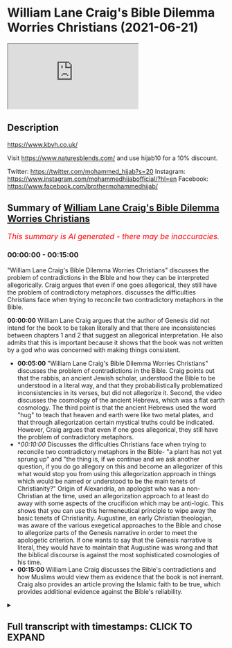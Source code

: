 # William Lane Craig's Bible Dilemma Worries Christians (2021-06-21)

<iframe loading='lazy' allow='autoplay' src='https://www.youtube.com/embed/d3uKsG31xWI'></iframe>

## Description

https://www.kbyh.co.uk/

Visit https://www.naturesblends.com/ and use hijab10 for a 10% discount. 

Twitter: https://twitter.com/mohammed_hijab?s=20
Instagram: https://www.instagram.com/mohammedhijabofficial/?hl=en
Facebook: https://www.facebook.com/brothermohammedhijab/

## Summary of [William Lane Craig's Bible Dilemma Worries Christians](https://www.youtube.com/watch?v=d3uKsG31xWI)


*<span style="color:red; font-size:125%">This summary is AI generated - there may be inaccuracies</span>. [](/)*

### <a onclick="modifyYTiframeseektime('0')">00:00:00</a> - <a onclick="modifyYTiframeseektime('900')">00:15:00</a>

 "William Lane Craig's Bible Dilemma Worries Christians" discusses the problem of contradictions in the Bible and how they can be interpreted allegorically. Craig argues that even if one goes allegorical, they still have the problem of contradictory metaphors.  discusses the difficulties Christians face when trying to reconcile two contradictory metaphors in the Bible.

**<a onclick="modifyYTiframeseektime('0')">00:00:00</a>** William Lane Craig argues that the author of Genesis did not intend for the book to be taken literally and that there are inconsistencies between chapters 1 and 2 that suggest an allegorical interpretation. He also admits that this is important because it shows that the book was not written by a god who was concerned with making things consistent.
* **<a onclick="modifyYTiframeseektime('300')">00:05:00</a>**  "William Lane Craig's Bible Dilemma Worries Christians" discusses the problem of contradictions in the Bible. Craig points out that the rabbis, an ancient Jewish scholar, understood the Bible to be understood in a literal way, and that they probabilistically problematized inconsistencies in its verses, but did not allegorize it. Second, the video discusses the cosmology of the ancient Hebrews, which was a flat earth cosmology. The third point is that the ancient Hebrews used the word "hug" to teach that heaven and earth were like two metal plates, and that through allegorization certain mystical truths could be indicated. However, Craig argues that even if one goes allegorical, they still have the problem of contradictory metaphors.
* **<a onclick="modifyYTiframeseektime('600')">00:10:00</a>* Discusses the difficulties Christians face when trying to reconcile two contradictory metaphors in the Bible- "a plant has not yet sprung up" and "the thing is, if we continue and we ask another question, if you do go allegory on this and become an allegorizer of this what would stop you from using this allegorization approach in things which would be named or understood to be the main tenets of Christianity?" Origin of Alexandria, an apologist who was a non-Christian at the time, used an allegorization approach to at least do away with some aspects of the crucifixion which may be anti-logic. This shows that you can use this hermeneutical principle to wipe away the basic tenets of Christianity. Augustine, an early Christian theologian, was aware of the various exegetical approaches to the Bible and chose to allegorize parts of the Genesis narrative in order to meet the apologetic criterion. If one wants to say that the Genesis narrative is literal, they would have to maintain that Augustine was wrong and that the biblical discourse is against the most sophisticated cosmologies of his time.
* **<a onclick="modifyYTiframeseektime('900')">00:15:00</a>**  William Lane Craig discusses the Bible's contradictions and how Muslims would view them as evidence that the book is not inerrant. Craig also provides an article proving the Islamic faith to be true, which provides additional evidence against the Bible's reliability.

<details><summary><h2>Full transcript with timestamps: CLICK TO EXPAND</h2></summary>

<a onclick="modifyYTiframeseektime('0')">0:00:00</a> you've got two options option one go  
<a onclick="modifyYTiframeseektime('3')">0:00:03</a> literal  
<a onclick="modifyYTiframeseektime('4')">0:00:04</a> and then this is completely against  
<a onclick="modifyYTiframeseektime('6')">0:00:06</a> science as william lane craig himself  
<a onclick="modifyYTiframeseektime('8')">0:00:08</a> knows  
<a onclick="modifyYTiframeseektime('9')">0:00:09</a> because you'd have to say that the  
<a onclick="modifyYTiframeseektime('10')">0:00:10</a> universe was created in six 24-hour days  
<a onclick="modifyYTiframeseektime('12')">0:00:12</a> and that is six thousand years old  
<a onclick="modifyYTiframeseektime('14')">0:00:14</a> or you go allegorical and if you go  
<a onclick="modifyYTiframeseektime('16')">0:00:16</a> allegorical you've still got the problem  
<a onclick="modifyYTiframeseektime('18')">0:00:18</a> of contradictory metaphors  
<a onclick="modifyYTiframeseektime('25')">0:00:25</a> it's the hijab 10 discount code for 10  
<a onclick="modifyYTiframeseektime('28')">0:00:28</a> discount on a wide range of products  
<a onclick="modifyYTiframeseektime('30')">0:00:30</a> including premium ethiopian black seed  
<a onclick="modifyYTiframeseektime('33')">0:00:33</a> products  
<a onclick="modifyYTiframeseektime('35')">0:00:35</a> how are you guys doing today i'm going  
<a onclick="modifyYTiframeseektime('37')">0:00:37</a> to be refuting william lane craig  
<a onclick="modifyYTiframeseektime('39')">0:00:39</a> dr william lane craig is a premier  
<a onclick="modifyYTiframeseektime('42')">0:00:42</a> season debate and apologists in the  
<a onclick="modifyYTiframeseektime('44')">0:00:44</a> christian world a scholar somebody who's  
<a onclick="modifyYTiframeseektime('46')">0:00:46</a> gone through the academic group  
<a onclick="modifyYTiframeseektime('47')">0:00:47</a> published many books  
<a onclick="modifyYTiframeseektime('48')">0:00:48</a> many many books in fact is almost uh 70  
<a onclick="modifyYTiframeseektime('51')">0:00:51</a> years old i think if not  
<a onclick="modifyYTiframeseektime('53')">0:00:53</a> he has passed that age so he's almost  
<a onclick="modifyYTiframeseektime('54')">0:00:54</a> double my age as somebody who's debated  
<a onclick="modifyYTiframeseektime('57')">0:00:57</a> some prominent figures from the atheist  
<a onclick="modifyYTiframeseektime('58')">0:00:58</a> community from even within his own  
<a onclick="modifyYTiframeseektime('60')">0:01:00</a> christian community and someone who  
<a onclick="modifyYTiframeseektime('62')">0:01:02</a> contributes and has done so  
<a onclick="modifyYTiframeseektime('64')">0:01:04</a> to the public discourse for i don't know  
<a onclick="modifyYTiframeseektime('67')">0:01:07</a> the last 30 40 years  
<a onclick="modifyYTiframeseektime('69')">0:01:09</a> what i'm going to be refuting him on is  
<a onclick="modifyYTiframeseektime('71')">0:01:11</a> his stance  
<a onclick="modifyYTiframeseektime('72')">0:01:12</a> on this genesis narrative in particular  
<a onclick="modifyYTiframeseektime('75')">0:01:15</a> and what he thinks  
<a onclick="modifyYTiframeseektime('76')">0:01:16</a> of it first of all let's take a look at  
<a onclick="modifyYTiframeseektime('78')">0:01:18</a> what he says in response to a question  
<a onclick="modifyYTiframeseektime('80')">0:01:20</a> that somebody asks from the audience and  
<a onclick="modifyYTiframeseektime('82')">0:01:22</a> then come back and comment on this  
<a onclick="modifyYTiframeseektime('83')">0:01:23</a> the first one the bible says god created  
<a onclick="modifyYTiframeseektime('87')">0:01:27</a> the earth  
<a onclick="modifyYTiframeseektime('88')">0:01:28</a> in seven days how does the big bang  
<a onclick="modifyYTiframeseektime('91')">0:01:31</a> theory fit  
<a onclick="modifyYTiframeseektime('92')">0:01:32</a> into this the big bang theory would be  
<a onclick="modifyYTiframeseektime('95')">0:01:35</a> incompatible with a literalistic  
<a onclick="modifyYTiframeseektime('99')">0:01:39</a> interpretation of genesis chapter 1. an  
<a onclick="modifyYTiframeseektime('101')">0:01:41</a> interpretation that  
<a onclick="modifyYTiframeseektime('103')">0:01:43</a> takes the days to be consecutive 24-hour  
<a onclick="modifyYTiframeseektime('106')">0:01:46</a> periods of time  
<a onclick="modifyYTiframeseektime('108')">0:01:48</a> however since the time of the church  
<a onclick="modifyYTiframeseektime('110')">0:01:50</a> fathers such as augustine  
<a onclick="modifyYTiframeseektime('113')">0:01:53</a> up until the present century most  
<a onclick="modifyYTiframeseektime('116')">0:01:56</a> biblical scholars  
<a onclick="modifyYTiframeseektime('117')">0:01:57</a> don't adopt that sort of literalistic  
<a onclick="modifyYTiframeseektime('120')">0:02:00</a> interpretation of the opening chapter  
<a onclick="modifyYTiframeseektime('122')">0:02:02</a> of genesis and i say that not on the  
<a onclick="modifyYTiframeseektime('125')">0:02:05</a> basis of modern science but on the basis  
<a onclick="modifyYTiframeseektime('128')">0:02:08</a> of the text itself there are indications  
<a onclick="modifyYTiframeseektime('130')">0:02:10</a> in the text itself that the author  
<a onclick="modifyYTiframeseektime('133')">0:02:13</a> didn't intend this to be taken in a sort  
<a onclick="modifyYTiframeseektime('135')">0:02:15</a> of wooden literalistic  
<a onclick="modifyYTiframeseektime('136')">0:02:16</a> way and so someone like saint augustine  
<a onclick="modifyYTiframeseektime('139')">0:02:19</a> for example  
<a onclick="modifyYTiframeseektime('140')">0:02:20</a> knew nothing of modern cosmology or  
<a onclick="modifyYTiframeseektime('142')">0:02:22</a> geology  
<a onclick="modifyYTiframeseektime('143')">0:02:23</a> um but didn't take this in a  
<a onclick="modifyYTiframeseektime('145')">0:02:25</a> literalistic way and i  
<a onclick="modifyYTiframeseektime('146')">0:02:26</a> i think that that is correct i would say  
<a onclick="modifyYTiframeseektime('149')">0:02:29</a> that  
<a onclick="modifyYTiframeseektime('150')">0:02:30</a> there are many different non-literal  
<a onclick="modifyYTiframeseektime('154')">0:02:34</a> ways of construing genesis 1 that are  
<a onclick="modifyYTiframeseektime('156')">0:02:36</a> open to biblically  
<a onclick="modifyYTiframeseektime('158')">0:02:38</a> faithful christians today and that are  
<a onclick="modifyYTiframeseektime('160')">0:02:40</a> wholly consistent and consonant with the  
<a onclick="modifyYTiframeseektime('163')">0:02:43</a> data of modern cosmology so as you can  
<a onclick="modifyYTiframeseektime('165')">0:02:45</a> see there  
<a onclick="modifyYTiframeseektime('166')">0:02:46</a> what we saw is william lynn craig  
<a onclick="modifyYTiframeseektime('168')">0:02:48</a> answering the question very frankly  
<a onclick="modifyYTiframeseektime('170')">0:02:50</a> he thinks that the approach that should  
<a onclick="modifyYTiframeseektime('172')">0:02:52</a> be applied  
<a onclick="modifyYTiframeseektime('173')">0:02:53</a> the hermeneutical approach is an  
<a onclick="modifyYTiframeseektime('174')">0:02:54</a> allegorical um or  
<a onclick="modifyYTiframeseektime('176')">0:02:56</a> allegorizing approach to the genesis  
<a onclick="modifyYTiframeseektime('178')">0:02:58</a> narrative or the creation narrative in  
<a onclick="modifyYTiframeseektime('180')">0:03:00</a> particular  
<a onclick="modifyYTiframeseektime('181')">0:03:01</a> when i looked into his website this is  
<a onclick="modifyYTiframeseektime('183')">0:03:03</a> what he had to say  
<a onclick="modifyYTiframeseektime('185')">0:03:05</a> as the reason why he does so this is  
<a onclick="modifyYTiframeseektime('188')">0:03:08</a> what he says he says  
<a onclick="modifyYTiframeseektime('188')">0:03:08</a> the author of genesis seems utterly  
<a onclick="modifyYTiframeseektime('191')">0:03:11</a> unconcerned  
<a onclick="modifyYTiframeseektime('192')">0:03:12</a> to iron out the inconsistencies between  
<a onclick="modifyYTiframeseektime('195')">0:03:15</a> chapter one and chapter two  
<a onclick="modifyYTiframeseektime('197')">0:03:17</a> that commentators have struggled with  
<a onclick="modifyYTiframeseektime('199')">0:03:19</a> for centuries  
<a onclick="modifyYTiframeseektime('200')">0:03:20</a> he does not seem to care that they're  
<a onclick="modifyYTiframeseektime('202')">0:03:22</a> inconsistent  
<a onclick="modifyYTiframeseektime('204')">0:03:24</a> an attitude suggestive of an intended  
<a onclick="modifyYTiframeseektime('207')">0:03:27</a> non-literal interpretation when he goes  
<a onclick="modifyYTiframeseektime('210')">0:03:30</a> on to  
<a onclick="modifyYTiframeseektime('211')">0:03:31</a> explain why he speaks about the fact  
<a onclick="modifyYTiframeseektime('214')">0:03:34</a> that in genesis chapter 1 that  
<a onclick="modifyYTiframeseektime('218')">0:03:38</a> you know the the plant had been created  
<a onclick="modifyYTiframeseektime('220')">0:03:40</a> on the the third day  
<a onclick="modifyYTiframeseektime('222')">0:03:42</a> in genesis chapter 1 verse number 14 or  
<a onclick="modifyYTiframeseektime('225')">0:03:45</a> verse number 12  
<a onclick="modifyYTiframeseektime('226')">0:03:46</a> and in genesis chapter 2 verse number 5  
<a onclick="modifyYTiframeseektime('229')">0:03:49</a> that no plant has sprung up yet  
<a onclick="modifyYTiframeseektime('232')">0:03:52</a> so he admits this is so telling and this  
<a onclick="modifyYTiframeseektime('234')">0:03:54</a> is extremely important  
<a onclick="modifyYTiframeseektime('237')">0:03:57</a> william lane craig one of the premier  
<a onclick="modifyYTiframeseektime('239')">0:03:59</a> apologists and scholars of the christian  
<a onclick="modifyYTiframeseektime('241')">0:04:01</a> world  
<a onclick="modifyYTiframeseektime('242')">0:04:02</a> admits candidly to one of the people  
<a onclick="modifyYTiframeseektime('244')">0:04:04</a> that are asking him  
<a onclick="modifyYTiframeseektime('246')">0:04:06</a> that there are contradictions in the  
<a onclick="modifyYTiframeseektime('248')">0:04:08</a> bible he admits that because of those  
<a onclick="modifyYTiframeseektime('251')">0:04:11</a> inconsistencies and contradictions that  
<a onclick="modifyYTiframeseektime('253')">0:04:13</a> there must be an allegorization  
<a onclick="modifyYTiframeseektime('256')">0:04:16</a> approach that is applied hermeneutically  
<a onclick="modifyYTiframeseektime('258')">0:04:18</a> to  
<a onclick="modifyYTiframeseektime('259')">0:04:19</a> the genesis creation story this is  
<a onclick="modifyYTiframeseektime('262')">0:04:22</a> extremely  
<a onclick="modifyYTiframeseektime('263')">0:04:23</a> important why because not just the fact  
<a onclick="modifyYTiframeseektime('266')">0:04:26</a> that it's mentioned in the quran  
<a onclick="modifyYTiframeseektime('268')">0:04:28</a> that if this book had been other from  
<a onclick="modifyYTiframeseektime('270')">0:04:30</a> other than god that would have been  
<a onclick="modifyYTiframeseektime('272')">0:04:32</a> left and kathira they would have found  
<a onclick="modifyYTiframeseektime('274')">0:04:34</a> in it many inconsistencies  
<a onclick="modifyYTiframeseektime('276')">0:04:36</a> but just a logical principle that if  
<a onclick="modifyYTiframeseektime('279')">0:04:39</a> something is true it has to fulfill  
<a onclick="modifyYTiframeseektime('282')">0:04:42</a> the basic criterion of consistency now  
<a onclick="modifyYTiframeseektime('285')">0:04:45</a> that is depending on or even if  
<a onclick="modifyYTiframeseektime('288')">0:04:48</a> one is depending on a coherentist  
<a onclick="modifyYTiframeseektime('291')">0:04:51</a> understanding of truth  
<a onclick="modifyYTiframeseektime('292')">0:04:52</a> and not necessarily a correspondence  
<a onclick="modifyYTiframeseektime('295')">0:04:55</a> theory understanding  
<a onclick="modifyYTiframeseektime('296')">0:04:56</a> of truth where truth must correspond  
<a onclick="modifyYTiframeseektime('298')">0:04:58</a> with the objective world  
<a onclick="modifyYTiframeseektime('299')">0:04:59</a> because one could ask a very important  
<a onclick="modifyYTiframeseektime('301')">0:05:01</a> question the question  
<a onclick="modifyYTiframeseektime('303')">0:05:03</a> someone may want to ask is why would you  
<a onclick="modifyYTiframeseektime('306')">0:05:06</a> have  
<a onclick="modifyYTiframeseektime('307')">0:05:07</a> or what use would there be of a  
<a onclick="modifyYTiframeseektime('311')">0:05:11</a> contradictory set  
<a onclick="modifyYTiframeseektime('312')">0:05:12</a> of metaphors in the bible because  
<a onclick="modifyYTiframeseektime('315')">0:05:15</a> they're saying it's metaphorized but why  
<a onclick="modifyYTiframeseektime('317')">0:05:17</a> should you have any kind of  
<a onclick="modifyYTiframeseektime('318')">0:05:18</a> contradiction anyway even if you have  
<a onclick="modifyYTiframeseektime('321')">0:05:21</a> metaphors that contradict each other  
<a onclick="modifyYTiframeseektime('323')">0:05:23</a> what function do they serve and does  
<a onclick="modifyYTiframeseektime('326')">0:05:26</a> this not  
<a onclick="modifyYTiframeseektime('327')">0:05:27</a> not meet unfortunately the basic  
<a onclick="modifyYTiframeseektime('330')">0:05:30</a> criterion for truth in so much as  
<a onclick="modifyYTiframeseektime('333')">0:05:33</a> it is inconsistent so this is the first  
<a onclick="modifyYTiframeseektime('336')">0:05:36</a> thing that you have a real hermeneutical  
<a onclick="modifyYTiframeseektime('338')">0:05:38</a> problem  
<a onclick="modifyYTiframeseektime('339')">0:05:39</a> on your hand the second thing which is  
<a onclick="modifyYTiframeseektime('341')">0:05:41</a> extremely  
<a onclick="modifyYTiframeseektime('342')">0:05:42</a> important is the fact that he stated  
<a onclick="modifyYTiframeseektime('345')">0:05:45</a> that the church fathers  
<a onclick="modifyYTiframeseektime('347')">0:05:47</a> the church fathers were allegorists  
<a onclick="modifyYTiframeseektime('351')">0:05:51</a> in the same way well if you really think  
<a onclick="modifyYTiframeseektime('354')">0:05:54</a> about it  
<a onclick="modifyYTiframeseektime('354')">0:05:54</a> you had an ecumenical writer or an  
<a onclick="modifyYTiframeseektime('357')">0:05:57</a> ecclesiastic writer origin of alexandria  
<a onclick="modifyYTiframeseektime('359')">0:05:59</a> who was very clear  
<a onclick="modifyYTiframeseektime('360')">0:06:00</a> in his allegorizing of these narratives  
<a onclick="modifyYTiframeseektime('364')">0:06:04</a> but the question is  
<a onclick="modifyYTiframeseektime('365')">0:06:05</a> why did he allegorize these narratives  
<a onclick="modifyYTiframeseektime('367')">0:06:07</a> and very similar for the to the reason  
<a onclick="modifyYTiframeseektime('369')">0:06:09</a> that craig employs he allegorized it  
<a onclick="modifyYTiframeseektime('372')">0:06:12</a> because  
<a onclick="modifyYTiframeseektime('373')">0:06:13</a> it was unintelligible if understood  
<a onclick="modifyYTiframeseektime('375')">0:06:15</a> literally  
<a onclick="modifyYTiframeseektime('377')">0:06:17</a> so before i get to that i want to take  
<a onclick="modifyYTiframeseektime('380')">0:06:20</a> one step back  
<a onclick="modifyYTiframeseektime('381')">0:06:21</a> and i will be quoting lots of  
<a onclick="modifyYTiframeseektime('383')">0:06:23</a> information here to prove these points  
<a onclick="modifyYTiframeseektime('386')">0:06:26</a> the first thing is the rabbis  
<a onclick="modifyYTiframeseektime('389')">0:06:29</a> in the what you call the mid rashem the  
<a onclick="modifyYTiframeseektime('391')">0:06:31</a> tafseer the exegesis of the bible they  
<a onclick="modifyYTiframeseektime('394')">0:06:34</a> all understood this  
<a onclick="modifyYTiframeseektime('395')">0:06:35</a> the bible to be understood in a literal  
<a onclick="modifyYTiframeseektime('397')">0:06:37</a> way i'm reading for example  
<a onclick="modifyYTiframeseektime('400')">0:06:40</a> this is the midrashim okay  
<a onclick="modifyYTiframeseektime('403')">0:06:43</a> and so this is what's mentioned in the  
<a onclick="modifyYTiframeseektime('404')">0:06:44</a> midrashim it was taught the light  
<a onclick="modifyYTiframeseektime('407')">0:06:47</a> which was created in the six days of  
<a onclick="modifyYTiframeseektime('409')">0:06:49</a> creation cannot illumine  
<a onclick="modifyYTiframeseektime('411')">0:06:51</a> by day because it would because it would  
<a onclick="modifyYTiframeseektime('413')">0:06:53</a> eclipse the light of the sun  
<a onclick="modifyYTiframeseektime('415')">0:06:55</a> nor by night because it was created only  
<a onclick="modifyYTiframeseektime('417')">0:06:57</a> to illumine by the day  
<a onclick="modifyYTiframeseektime('418')">0:06:58</a> then where is it is it stored up for the  
<a onclick="modifyYTiframeseektime('421')">0:07:01</a> righteous in the messianic future as  
<a onclick="modifyYTiframeseektime('423')">0:07:03</a> says moreover the light of the moon  
<a onclick="modifyYTiframeseektime('425')">0:07:05</a> shall be the light of the sun  
<a onclick="modifyYTiframeseektime('426')">0:07:06</a> and the light of the sun shall be  
<a onclick="modifyYTiframeseektime('428')">0:07:08</a> seven-fold the light of the days  
<a onclick="modifyYTiframeseektime('430')">0:07:10</a> and this is uh in isaiah chapter 30  
<a onclick="modifyYTiframeseektime('433')">0:07:13</a> verse number 26  
<a onclick="modifyYTiframeseektime('434')">0:07:14</a> and then the person who's executing this  
<a onclick="modifyYTiframeseektime('437')">0:07:17</a> who's a rabbi he says seven surely there  
<a onclick="modifyYTiframeseektime('439')">0:07:19</a> were only three since the libernaries  
<a onclick="modifyYTiframeseektime('440')">0:07:20</a> were created on the fourth day  
<a onclick="modifyYTiframeseektime('442')">0:07:22</a> so they problematized the  
<a onclick="modifyYTiframeseektime('444')">0:07:24</a> inconsistencies that were in the bible  
<a onclick="modifyYTiframeseektime('447')">0:07:27</a> but they did not allegorize the biblical  
<a onclick="modifyYTiframeseektime('450')">0:07:30</a> text  
<a onclick="modifyYTiframeseektime('451')">0:07:31</a> something different to what william lane  
<a onclick="modifyYTiframeseektime('453')">0:07:33</a> craig did okay this is very important  
<a onclick="modifyYTiframeseektime('455')">0:07:35</a> they prob  
<a onclick="modifyYTiframeseektime('455')">0:07:35</a> they problematized it but they did not  
<a onclick="modifyYTiframeseektime('457')">0:07:37</a> allegorize it  
<a onclick="modifyYTiframeseektime('459')">0:07:39</a> the second thing is this is their  
<a onclick="modifyYTiframeseektime('460')">0:07:40</a> cosmology the rabbi's cosmology in the  
<a onclick="modifyYTiframeseektime('463')">0:07:43</a> exegesis  
<a onclick="modifyYTiframeseektime('464')">0:07:44</a> they say the thickness of the firmament  
<a onclick="modifyYTiframeseektime('466')">0:07:46</a> equals that of the earth  
<a onclick="modifyYTiframeseektime('468')">0:07:48</a> compare it it is he that sitteth above  
<a onclick="modifyYTiframeseektime('472')">0:07:52</a> the circle of the earth isaiah 40  
<a onclick="modifyYTiframeseektime('475')">0:07:55</a> 22 and he walketh in the circuit of the  
<a onclick="modifyYTiframeseektime('478')">0:07:58</a> heaven  
<a onclick="modifyYTiframeseektime('479')">0:07:59</a> job chapter 22 verse 14 the use of  
<a onclick="modifyYTiframeseektime('482')">0:08:02</a> hug in both verses teaches us they are  
<a onclick="modifyYTiframeseektime('484')">0:08:04</a> like so this is how the rabbis  
<a onclick="modifyYTiframeseektime('486')">0:08:06</a> understood it  
<a onclick="modifyYTiframeseektime('487')">0:08:07</a> this is one of the main  
<a onclick="modifyYTiframeseektime('491')">0:08:11</a> exegetes of the old testament a jewish  
<a onclick="modifyYTiframeseektime('493')">0:08:13</a> exegete of course  
<a onclick="modifyYTiframeseektime('495')">0:08:15</a> said in hanina's name  
<a onclick="modifyYTiframeseektime('498')">0:08:18</a> it is as thick as a metal plate all  
<a onclick="modifyYTiframeseektime('501')">0:08:21</a> right so these are like two metal thick  
<a onclick="modifyYTiframeseektime('502')">0:08:22</a> plates obviously this shows that their  
<a onclick="modifyYTiframeseektime('504')">0:08:24</a> cosmology was a flat earth cosmology  
<a onclick="modifyYTiframeseektime('506')">0:08:26</a> and that they were two like a sandwich  
<a onclick="modifyYTiframeseektime('509')">0:08:29</a> you know the heavens and the earth acted  
<a onclick="modifyYTiframeseektime('511')">0:08:31</a> like a sandwich  
<a onclick="modifyYTiframeseektime('513')">0:08:33</a> okay two thick plates above each other  
<a onclick="modifyYTiframeseektime('518')">0:08:38</a> like two fingers they say in thickness  
<a onclick="modifyYTiframeseektime('520')">0:08:40</a> so this clearly cannot mean  
<a onclick="modifyYTiframeseektime('522')">0:08:42</a> that the earth is round as some have  
<a onclick="modifyYTiframeseektime('525')">0:08:45</a> tried to use  
<a onclick="modifyYTiframeseektime('526')">0:08:46</a> uh isaiah 40 22 to indicate  
<a onclick="modifyYTiframeseektime('530')">0:08:50</a> now what origin as we mentioned before  
<a onclick="modifyYTiframeseektime('533')">0:08:53</a> mentions  
<a onclick="modifyYTiframeseektime('534')">0:08:54</a> is he mentions the same thing so he  
<a onclick="modifyYTiframeseektime('536')">0:08:56</a> problematizes  
<a onclick="modifyYTiframeseektime('538')">0:08:58</a> the inconsistencies in the verses but he  
<a onclick="modifyYTiframeseektime('540')">0:09:00</a> doesn't just stop there he allegorizes  
<a onclick="modifyYTiframeseektime('542')">0:09:02</a> it as a result of that problematization  
<a onclick="modifyYTiframeseektime('544')">0:09:04</a> so it says now what man of intelligence  
<a onclick="modifyYTiframeseektime('546')">0:09:06</a> will believe that the first the second  
<a onclick="modifyYTiframeseektime('547')">0:09:07</a> and the third day existed the evening in  
<a onclick="modifyYTiframeseektime('549')">0:09:09</a> the morning existed without the sun the  
<a onclick="modifyYTiframeseektime('551')">0:09:11</a> moon and the stars  
<a onclick="modifyYTiframeseektime('552')">0:09:12</a> and the first day if we may so call it  
<a onclick="modifyYTiframeseektime('555')">0:09:15</a> was even without heaven i do not think  
<a onclick="modifyYTiframeseektime('559')">0:09:19</a> anyone will doubt that these things are  
<a onclick="modifyYTiframeseektime('560')">0:09:20</a> made by scripture in a figurative manner  
<a onclick="modifyYTiframeseektime('563')">0:09:23</a> in order  
<a onclick="modifyYTiframeseektime('564')">0:09:24</a> that through them certain mystical  
<a onclick="modifyYTiframeseektime('566')">0:09:26</a> truths may be indicated  
<a onclick="modifyYTiframeseektime('567')">0:09:27</a> of course now the problem is you've got  
<a onclick="modifyYTiframeseektime('570')">0:09:30</a> two  
<a onclick="modifyYTiframeseektime('571')">0:09:31</a> options option one go literal and then  
<a onclick="modifyYTiframeseektime('574')">0:09:34</a> this is completely against science as  
<a onclick="modifyYTiframeseektime('576')">0:09:36</a> william lane craig himself knows  
<a onclick="modifyYTiframeseektime('578')">0:09:38</a> because you'd have to say that the  
<a onclick="modifyYTiframeseektime('579')">0:09:39</a> universe was created in six 24-hour days  
<a onclick="modifyYTiframeseektime('582')">0:09:42</a> and that is six thousand years old  
<a onclick="modifyYTiframeseektime('584')">0:09:44</a> or you go allegorical and if you go  
<a onclick="modifyYTiframeseektime('586')">0:09:46</a> allegorical  
<a onclick="modifyYTiframeseektime('587')">0:09:47</a> you've still got the problem of  
<a onclick="modifyYTiframeseektime('588')">0:09:48</a> contradictory metaphors the like of  
<a onclick="modifyYTiframeseektime('590')">0:09:50</a> which  
<a onclick="modifyYTiframeseektime('591')">0:09:51</a> was described by me beforehand namely  
<a onclick="modifyYTiframeseektime('594')">0:09:54</a> that you have the fact that the plants  
<a onclick="modifyYTiframeseektime('596')">0:09:56</a> were created for example in the  
<a onclick="modifyYTiframeseektime('598')">0:09:58</a> in the third day and in genesis chapter  
<a onclick="modifyYTiframeseektime('600')">0:10:00</a> two verse five no  
<a onclick="modifyYTiframeseektime('601')">0:10:01</a> plant has sprung up yet so you still  
<a onclick="modifyYTiframeseektime('603')">0:10:03</a> have these contradictory metaphors  
<a onclick="modifyYTiframeseektime('605')">0:10:05</a> now the thing is if we continue and we  
<a onclick="modifyYTiframeseektime('607')">0:10:07</a> ask another question  
<a onclick="modifyYTiframeseektime('610')">0:10:10</a> if you do go allegory on this and become  
<a onclick="modifyYTiframeseektime('613')">0:10:13</a> an allegorizer of this what would stop  
<a onclick="modifyYTiframeseektime('616')">0:10:16</a> you  
<a onclick="modifyYTiframeseektime('617')">0:10:17</a> from using this allegorization approach  
<a onclick="modifyYTiframeseektime('619')">0:10:19</a> in things which would be named or  
<a onclick="modifyYTiframeseektime('621')">0:10:21</a> understood to be  
<a onclick="modifyYTiframeseektime('622')">0:10:22</a> the main tenets of christianity so look  
<a onclick="modifyYTiframeseektime('626')">0:10:26</a> at what  
<a onclick="modifyYTiframeseektime('627')">0:10:27</a> origin of alexandria replied or how he  
<a onclick="modifyYTiframeseektime('629')">0:10:29</a> replied  
<a onclick="modifyYTiframeseektime('631')">0:10:31</a> when he was asked about  
<a onclick="modifyYTiframeseektime('634')">0:10:34</a> the crucifixion by celsus an apologist  
<a onclick="modifyYTiframeseektime('636')">0:10:36</a> who was a non-christian at the time he  
<a onclick="modifyYTiframeseektime('638')">0:10:38</a> said the events recorded to have  
<a onclick="modifyYTiframeseektime('639')">0:10:39</a> happened to jesus do not  
<a onclick="modifyYTiframeseektime('641')">0:10:41</a> possess the full view of the truth in  
<a onclick="modifyYTiframeseektime('643')">0:10:43</a> the mere letter and history for each  
<a onclick="modifyYTiframeseektime('645')">0:10:45</a> recorded event is shown to be a symbol  
<a onclick="modifyYTiframeseektime('647')">0:10:47</a> of something else  
<a onclick="modifyYTiframeseektime('648')">0:10:48</a> by those who read the scripture more  
<a onclick="modifyYTiframeseektime('650')">0:10:50</a> intelligently  
<a onclick="modifyYTiframeseektime('651')">0:10:51</a> so because celsius was interrogating him  
<a onclick="modifyYTiframeseektime('654')">0:10:54</a> on how could it be the case that a god  
<a onclick="modifyYTiframeseektime('656')">0:10:56</a> can die on a cross  
<a onclick="modifyYTiframeseektime('658')">0:10:58</a> if he's so powerful origin of alexandria  
<a onclick="modifyYTiframeseektime('661')">0:11:01</a> used an allegorization approach to at  
<a onclick="modifyYTiframeseektime('664')">0:11:04</a> least do away with some aspects of the  
<a onclick="modifyYTiframeseektime('666')">0:11:06</a> crucifixion  
<a onclick="modifyYTiframeseektime('667')">0:11:07</a> which may be anti-logic and this shows  
<a onclick="modifyYTiframeseektime('670')">0:11:10</a> you  
<a onclick="modifyYTiframeseektime('670')">0:11:10</a> that you can use this hermeneutical  
<a onclick="modifyYTiframeseektime('672')">0:11:12</a> principle to  
<a onclick="modifyYTiframeseektime('674')">0:11:14</a> wipe away the basic tenets of  
<a onclick="modifyYTiframeseektime('676')">0:11:16</a> christianity  
<a onclick="modifyYTiframeseektime('678')">0:11:18</a> so he mentions william lane craig  
<a onclick="modifyYTiframeseektime('680')">0:11:20</a> mentions  
<a onclick="modifyYTiframeseektime('682')">0:11:22</a> that augustine okay he allegorizes the  
<a onclick="modifyYTiframeseektime('685')">0:11:25</a> bible  
<a onclick="modifyYTiframeseektime('686')">0:11:26</a> and he mentions the church fathers and  
<a onclick="modifyYTiframeseektime('688')">0:11:28</a> this is actually deceptive type of  
<a onclick="modifyYTiframeseektime('690')">0:11:30</a> academics  
<a onclick="modifyYTiframeseektime('690')">0:11:30</a> because it's not the case that the  
<a onclick="modifyYTiframeseektime('692')">0:11:32</a> church fathers by and large  
<a onclick="modifyYTiframeseektime('694')">0:11:34</a> that they did this theodore and diodor  
<a onclick="modifyYTiframeseektime('698')">0:11:38</a> they saw that the um  
<a onclick="modifyYTiframeseektime('703')">0:11:43</a> that the interpretations of the bible in  
<a onclick="modifyYTiframeseektime('705')">0:11:45</a> genesis should be read literally  
<a onclick="modifyYTiframeseektime('708')">0:11:48</a> for example eusebius  
<a onclick="modifyYTiframeseektime('711')">0:11:51</a> john of christos jerome  
<a onclick="modifyYTiframeseektime('715')">0:11:55</a> and others who have we still have their  
<a onclick="modifyYTiframeseektime('718')">0:11:58</a> kind of  
<a onclick="modifyYTiframeseektime('719')">0:11:59</a> writings on their attitudes towards  
<a onclick="modifyYTiframeseektime('721')">0:12:01</a> origin especially in his allegorization  
<a onclick="modifyYTiframeseektime('723')">0:12:03</a> they didn't take the view of  
<a onclick="modifyYTiframeseektime('725')">0:12:05</a> allegorization so if you wanted to have  
<a onclick="modifyYTiframeseektime('726')">0:12:06</a> a general  
<a onclick="modifyYTiframeseektime('727')">0:12:07</a> and you wanted to have a rule the  
<a onclick="modifyYTiframeseektime('729')">0:12:09</a> general will be the literal  
<a onclick="modifyYTiframeseektime('730')">0:12:10</a> interpretation not just for  
<a onclick="modifyYTiframeseektime('732')">0:12:12</a> the rabbis who executed the bible but  
<a onclick="modifyYTiframeseektime('735')">0:12:15</a> also the bulk  
<a onclick="modifyYTiframeseektime('736')">0:12:16</a> of the church fathers who um  
<a onclick="modifyYTiframeseektime('739')">0:12:19</a> who exegeted the bible the rule would be  
<a onclick="modifyYTiframeseektime('742')">0:12:22</a> origin of alexandria who was not even  
<a onclick="modifyYTiframeseektime('745')">0:12:25</a> canonized in the church of the catholics  
<a onclick="modifyYTiframeseektime('747')">0:12:27</a> but having said that of course you have  
<a onclick="modifyYTiframeseektime('749')">0:12:29</a> a problem if you go with this  
<a onclick="modifyYTiframeseektime('750')">0:12:30</a> allegorization approach  
<a onclick="modifyYTiframeseektime('752')">0:12:32</a> or valid origin of alexandria then you  
<a onclick="modifyYTiframeseektime('754')">0:12:34</a> could be wiping away  
<a onclick="modifyYTiframeseektime('756')">0:12:36</a> the central tenets of christianity  
<a onclick="modifyYTiframeseektime('759')">0:12:39</a> why did august in the question is  
<a onclick="modifyYTiframeseektime('760')">0:12:40</a> because he mentions augustine why did  
<a onclick="modifyYTiframeseektime('763')">0:12:43</a> augustine why did he decide to  
<a onclick="modifyYTiframeseektime('767')">0:12:47</a> if he did because there's different  
<a onclick="modifyYTiframeseektime('769')">0:12:49</a> readings of it but let's assume that he  
<a onclick="modifyYTiframeseektime('771')">0:12:51</a> allegorized parts of the genesis  
<a onclick="modifyYTiframeseektime('773')">0:12:53</a> narrative though of course we must note  
<a onclick="modifyYTiframeseektime('774')">0:12:54</a> that he  
<a onclick="modifyYTiframeseektime('775')">0:12:55</a> named his book a literal interpretation  
<a onclick="modifyYTiframeseektime('777')">0:12:57</a> of genesis  
<a onclick="modifyYTiframeseektime('778')">0:12:58</a> and he had two such exegesis  
<a onclick="modifyYTiframeseektime('782')">0:13:02</a> why did he allegorize it so if we look  
<a onclick="modifyYTiframeseektime('783')">0:13:03</a> here there's something about the earth  
<a onclick="modifyYTiframeseektime('786')">0:13:06</a> the the heavens and other elements of  
<a onclick="modifyYTiframeseektime('787')">0:13:07</a> the world about the motion of the orbits  
<a onclick="modifyYTiframeseektime('789')">0:13:09</a> and stars  
<a onclick="modifyYTiframeseektime('790')">0:13:10</a> and even their size and relative  
<a onclick="modifyYTiframeseektime('791')">0:13:11</a> positions about the predictable eclipses  
<a onclick="modifyYTiframeseektime('793')">0:13:13</a> of the sun and the moon  
<a onclick="modifyYTiframeseektime('794')">0:13:14</a> now it's disgraceful and dangerous thing  
<a onclick="modifyYTiframeseektime('796')">0:13:16</a> for an infidel to hear a christian  
<a onclick="modifyYTiframeseektime('800')">0:13:20</a> presumably giving a meaning of the holy  
<a onclick="modifyYTiframeseektime('802')">0:13:22</a> scripture talking nonsense on these  
<a onclick="modifyYTiframeseektime('803')">0:13:23</a> topics  
<a onclick="modifyYTiframeseektime('804')">0:13:24</a> we should all um take all means to  
<a onclick="modifyYTiframeseektime('807')">0:13:27</a> prevent such an embarrassing situation  
<a onclick="modifyYTiframeseektime('809')">0:13:29</a> in which people  
<a onclick="modifyYTiframeseektime('810')">0:13:30</a> show up vast ignorance in christians and  
<a onclick="modifyYTiframeseektime('813')">0:13:33</a> laugh  
<a onclick="modifyYTiframeseektime('814')">0:13:34</a> to it it to scorn so he's doing it for  
<a onclick="modifyYTiframeseektime('817')">0:13:37</a> apologetic reason  
<a onclick="modifyYTiframeseektime('818')">0:13:38</a> reasons he was very aware of and this is  
<a onclick="modifyYTiframeseektime('821')">0:13:41</a> mentioned in david lindbergh's book on  
<a onclick="modifyYTiframeseektime('822')">0:13:42</a> these issues  
<a onclick="modifyYTiframeseektime('823')">0:13:43</a> he was very aware that the biblical  
<a onclick="modifyYTiframeseektime('826')">0:13:46</a> discourse was against the cosmologies  
<a onclick="modifyYTiframeseektime('828')">0:13:48</a> which were most respected and of course  
<a onclick="modifyYTiframeseektime('830')">0:13:50</a> he was aware of  
<a onclick="modifyYTiframeseektime('831')">0:13:51</a> aristotelian cosmologies and and  
<a onclick="modifyYTiframeseektime('833')">0:13:53</a> holistic cosmologies  
<a onclick="modifyYTiframeseektime('834')">0:13:54</a> and he's speaking about exegeting the  
<a onclick="modifyYTiframeseektime('836')">0:13:56</a> bible in a way  
<a onclick="modifyYTiframeseektime('838')">0:13:58</a> which is anti-cosmology of  
<a onclick="modifyYTiframeseektime('841')">0:14:01</a> whatever the most sophisticated  
<a onclick="modifyYTiframeseektime('842')">0:14:02</a> cosmologies were at that time and so the  
<a onclick="modifyYTiframeseektime('844')">0:14:04</a> reason why  
<a onclick="modifyYTiframeseektime('845')">0:14:05</a> he took the impetus if he did would be a  
<a onclick="modifyYTiframeseektime('848')">0:14:08</a> similar reason  
<a onclick="modifyYTiframeseektime('849')">0:14:09</a> that origen did in other words because  
<a onclick="modifyYTiframeseektime('851')">0:14:11</a> of the inconsistencies that he found of  
<a onclick="modifyYTiframeseektime('853')">0:14:13</a> the biblical discourse  
<a onclick="modifyYTiframeseektime('854')">0:14:14</a> and the external world and you can see  
<a onclick="modifyYTiframeseektime('857')">0:14:17</a> this again  
<a onclick="modifyYTiframeseektime('859')">0:14:19</a> in other places so really and truly here  
<a onclick="modifyYTiframeseektime('862')">0:14:22</a> i think  
<a onclick="modifyYTiframeseektime('863')">0:14:23</a> one can conclude it's a catch-22  
<a onclick="modifyYTiframeseektime('865')">0:14:25</a> situation or you can even call it  
<a onclick="modifyYTiframeseektime('867')">0:14:27</a> a hermeneutical dilemma if you want to  
<a onclick="modifyYTiframeseektime('870')">0:14:30</a> take the view of william lane craig that  
<a onclick="modifyYTiframeseektime('872')">0:14:32</a> the genesis narrative is allegory  
<a onclick="modifyYTiframeseektime('875')">0:14:35</a> then you must allow for at least the  
<a onclick="modifyYTiframeseektime('876')">0:14:36</a> possibility that this allegorization her  
<a onclick="modifyYTiframeseektime('879')">0:14:39</a> musical approach can be  
<a onclick="modifyYTiframeseektime('880')">0:14:40</a> applied to other more central tenants of  
<a onclick="modifyYTiframeseektime('883')">0:14:43</a> christianity including the crucifixion  
<a onclick="modifyYTiframeseektime('884')">0:14:44</a> of resurrection  
<a onclick="modifyYTiframeseektime('886')">0:14:46</a> this was the approach of at least origin  
<a onclick="modifyYTiframeseektime('889')">0:14:49</a> of alexandria who  
<a onclick="modifyYTiframeseektime('891')">0:14:51</a> allegorized large parts of central  
<a onclick="modifyYTiframeseektime('893')">0:14:53</a> doctrines in order to meet the  
<a onclick="modifyYTiframeseektime('895')">0:14:55</a> apologetic criterion  
<a onclick="modifyYTiframeseektime('897')">0:14:57</a> if one wants to say no in fact it's  
<a onclick="modifyYTiframeseektime('899')">0:14:59</a> literal then one will have to maintain  
<a onclick="modifyYTiframeseektime('901')">0:15:01</a> not only the contradictions  
<a onclick="modifyYTiframeseektime('903')">0:15:03</a> the internal ones but they'd have to say  
<a onclick="modifyYTiframeseektime('905')">0:15:05</a> that the universe is six thousand years  
<a onclick="modifyYTiframeseektime('906')">0:15:06</a> old  
<a onclick="modifyYTiframeseektime('907')">0:15:07</a> as per genesis chapter five and the  
<a onclick="modifyYTiframeseektime('909')">0:15:09</a> account of that and obviously the sixth  
<a onclick="modifyYTiframeseektime('910')">0:15:10</a> six 24-hour days  
<a onclick="modifyYTiframeseektime('912')">0:15:12</a> understanding in genesis chapter one  
<a onclick="modifyYTiframeseektime('916')">0:15:16</a> but in both cases you'd have to maintain  
<a onclick="modifyYTiframeseektime('918')">0:15:18</a> that there are contradictions in the  
<a onclick="modifyYTiframeseektime('919')">0:15:19</a> bible  
<a onclick="modifyYTiframeseektime('920')">0:15:20</a> and the muslim would say this why would  
<a onclick="modifyYTiframeseektime('922')">0:15:22</a> you believe a book with contradictions  
<a onclick="modifyYTiframeseektime('925')">0:15:25</a> is as simple as that  
<a onclick="modifyYTiframeseektime('926')">0:15:26</a> and why would you william lane craig who  
<a onclick="modifyYTiframeseektime('929')">0:15:29</a> is a premier christian  
<a onclick="modifyYTiframeseektime('930')">0:15:30</a> apologist and scholar of the christian  
<a onclick="modifyYTiframeseektime('932')">0:15:32</a> world candidly admit that your book is  
<a onclick="modifyYTiframeseektime('935')">0:15:35</a> erroneous  
<a onclick="modifyYTiframeseektime('936')">0:15:36</a> thereby admitting that it's not inerrant  
<a onclick="modifyYTiframeseektime('939')">0:15:39</a> which is one of the core doctrines of  
<a onclick="modifyYTiframeseektime('940')">0:15:40</a> the  
<a onclick="modifyYTiframeseektime('942')">0:15:42</a> evangelicals and christians more  
<a onclick="modifyYTiframeseektime('944')">0:15:44</a> christians  
<a onclick="modifyYTiframeseektime('945')">0:15:45</a> than just the evangelicals why would you  
<a onclick="modifyYTiframeseektime('947')">0:15:47</a> do this and continue believing in this  
<a onclick="modifyYTiframeseektime('949')">0:15:49</a> book as if  
<a onclick="modifyYTiframeseektime('950')">0:15:50</a> it is free from error why don't you seek  
<a onclick="modifyYTiframeseektime('954')">0:15:54</a> the truth  
<a onclick="modifyYTiframeseektime('955')">0:15:55</a> as your bible says and why would god be  
<a onclick="modifyYTiframeseektime('957')">0:15:57</a> the author of  
<a onclick="modifyYTiframeseektime('958')">0:15:58</a> confusion since the bible tells us that  
<a onclick="modifyYTiframeseektime('960')">0:16:00</a> god shall not be the author of confusion  
<a onclick="modifyYTiframeseektime('963')">0:16:03</a> how could god punish me for disbelieving  
<a onclick="modifyYTiframeseektime('965')">0:16:05</a> a book that is  
<a onclick="modifyYTiframeseektime('966')">0:16:06</a> fraught with contradictions in whatever  
<a onclick="modifyYTiframeseektime('969')">0:16:09</a> way you decide to interpret it  
<a onclick="modifyYTiframeseektime('970')">0:16:10</a> allegorical literal or otherwise i say  
<a onclick="modifyYTiframeseektime('974')">0:16:14</a> this is unfair  
<a onclick="modifyYTiframeseektime('975')">0:16:15</a> i say this is unjust and i say that  
<a onclick="modifyYTiframeseektime('978')">0:16:18</a> instead of this  
<a onclick="modifyYTiframeseektime('979')">0:16:19</a> one should be looking elsewhere for the  
<a onclick="modifyYTiframeseektime('981')">0:16:21</a> word of god  
<a onclick="modifyYTiframeseektime('983')">0:16:23</a> and if you want more information go to  
<a onclick="modifyYTiframeseektime('985')">0:16:25</a> kbih.co.uk  
<a onclick="modifyYTiframeseektime('986')">0:16:26</a> and download for free my article for the  
<a onclick="modifyYTiframeseektime('989')">0:16:29</a> proof of islam  
<a onclick="modifyYTiframeseektime('990')">0:16:30</a> and you will see some of the references  
<a onclick="modifyYTiframeseektime('992')">0:16:32</a> referred to in this video in the  
<a onclick="modifyYTiframeseektime('993')">0:16:33</a> description box  
<a onclick="modifyYTiframeseektime('995')">0:16:35</a> wassalamualaikum warahmatullahi  
</details>